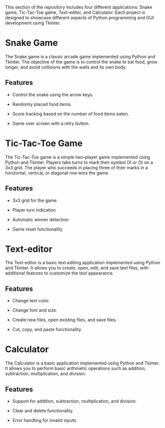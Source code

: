 This section of the repository includes four different applications: Snake game, Tic-Tac-Toe game, Text-editor, and Calculator. Each project is designed to showcase different aspects of Python programming and GUI development using Tkinter.


# Snake Game
The Snake game is a classic arcade game implemented using Python and Tkinter. The objective of the game is to control the snake to eat food, grow longer, and avoid collisions with the walls and its own body.

## Features
- Control the snake using the arrow keys.

- Randomly placed food items.

- Score tracking based on the number of food items eaten.

- Game over screen with a retry button.


# Tic-Tac-Toe Game
The Tic-Tac-Toe game is a simple two-player game implemented using Python and Tkinter. Players take turns to mark their symbol (X or O) on a 3x3 grid. The player who succeeds in placing three of their marks in a horizontal, vertical, or diagonal row wins the game.

## Features
- 3x3 grid for the game

- Player turn indication

- Automatic winner detection

- Game reset functionality


# Text-editor
The Text-editor is a basic text editing application implemented using Python and Tkinter. It allows you to create, open, edit, and save text files, with additional features to customize the text appearance.

## Features
- Change text color.

- Change font and size.

- Create new files, open existing files, and save files.

- Cut, copy, and paste functionality.


# Calculator
The Calculator is a basic application implemented using Python and Tkinter. It allows you to perform basic arithmetic operations such as addition, subtraction, multiplication, and division.

## Features
- Support for addition, subtraction, multiplication, and division.

- Clear and delete functionality.

- Error handling for invalid inputs
